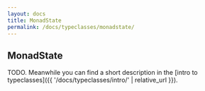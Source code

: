 ```yaml
---
layout: docs
title: MonadState
permalink: /docs/typeclasses/monadstate/
---
```


## MonadState

TODO. Meanwhile you can find a short description in the [intro to typeclasses]({{ '/docs/typeclasses/intro/' | relative_url }}).
